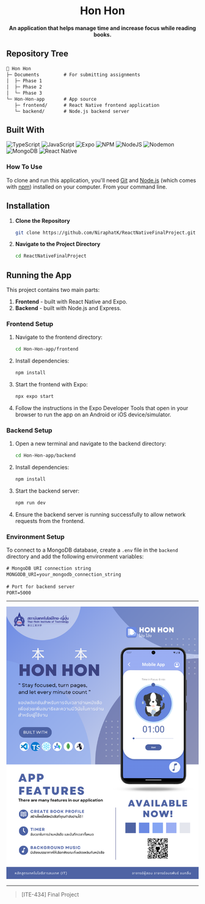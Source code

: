 
<h1 align="center">
  <br>
  Hon Hon
  <br>
</h1>

<h4 align="center">An application that helps manage time and increase focus while reading books.</h4>

## Repository Tree
```
🐶 Hon Hon
├─ Documents         # For submitting assignments
│  ├─ Phase 1
│  ├─ Phase 2
│  └─ Phase 3
└─ Hon-Hon-app       # App source
   ├─ frontend/      # React Native frontend application
   └─ backend/       # Node.js backend server
```
## Built With

![TypeScript](https://img.shields.io/badge/typescript-%23007ACC.svg?style=for-the-badge&logo=typescript&logoColor=white) ![JavaScript](https://img.shields.io/badge/javascript-%23323330.svg?style=for-the-badge&logo=javascript&logoColor=%23F7DF1E) ![Expo](https://img.shields.io/badge/expo-1C1E24?style=for-the-badge&logo=expo&logoColor=#D04A37) ![NPM](https://img.shields.io/badge/NPM-%23CB3837.svg?style=for-the-badge&logo=npm&logoColor=white) ![NodeJS](https://img.shields.io/badge/node.js-6DA55F?style=for-the-badge&logo=node.js&logoColor=white) ![Nodemon](https://img.shields.io/badge/NODEMON-%23323330.svg?style=for-the-badge&logo=nodemon&logoColor=%BBDEAD) ![MongoDB](https://img.shields.io/badge/MongoDB-%234ea94b.svg?style=for-the-badge&logo=mongodb&logoColor=white) ![React Native](https://img.shields.io/badge/react_native-%2320232a.svg?style=for-the-badge&logo=react&logoColor=%2361DAFB)

### How To Use
To clone and run this application, you'll need [Git](https://git-scm.com) and [Node.js](https://nodejs.org/en/download/) (which comes with [npm](http://npmjs.com)) installed on your computer. From your command line.

## Installation

1. **Clone the Repository**
    ```bash
    git clone https://github.com/NiraphatK/ReactNativeFinalProject.git
    ```
   
2. **Navigate to the Project Directory**
    ```bash
    cd ReactNativeFinalProject
    ```

## Running the App

This project contains two main parts:
1. **Frontend** - built with React Native and Expo.
2. **Backend** - built with Node.js and Express.

### Frontend Setup

1. Navigate to the frontend directory:
    ```bash
    cd Hon-Hon-app/frontend
    ```

2. Install dependencies:
    ```bash
    npm install
    ```

3. Start the frontend with Expo:
    ```bash
    npx expo start
    ```

4. Follow the instructions in the Expo Developer Tools that open in your browser to run the app on an Android or iOS device/simulator.

### Backend Setup

1. Open a new terminal and navigate to the backend directory:
    ```bash
    cd Hon-Hon-app/backend
    ```

2. Install dependencies:
    ```bash
    npm install
    ```

3. Start the backend server:
    ```bash
    npm run dev
    ```

4. Ensure the backend server is running successfully to allow network requests from the frontend.

### Environment Setup

To connect to a MongoDB database, create a `.env` file in the `backend` directory and add the following environment variables:

```plaintext
# MongoDB URI connection string
MONGODB_URI=your_mongodb_connection_string

# Port for backend server
PORT=5000
```
---

![Hon-Hon App Poster](https://github.com/Lagedane/ReactNativeFinalProject/blob/main/Documents/Phase%203/Hon%20Hon%20Poster.png)

---
> [ITE-434] Final Project &nbsp;&nbsp;
